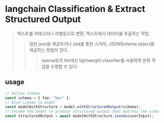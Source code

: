 # langchain Classification & Extract Structured Output

> 텍스트를 카테고리나 라벨등으로 변환, 텍스트에서 데이터를 추출하는 작업
>
> > 일반 json을 제공하거나 zod를 통한 스키마, JSONSchema object를 제공하는 방법이 있다.
> >
> > > openai등의 llm대신 lightweight classifier를 사용하여 분류 작업을 수행할 수 있다.

## usage

```ts
// Define schema
const schema = { foo: "bar" };
// Bind schema to model
const modelWithStructure = model.withStructuredOutput(schema);
// Invoke the model to produce structured output that matches the schema
const structuredOutput = await modelWithStructure.invoke(userInput);
```
